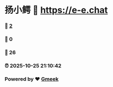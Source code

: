 # 扬小鳄 :link: https://e-e.chat 
### :page_facing_up: [2](https://e-e.chat/tag.html) 
### :speech_balloon: 0 
### :hibiscus: 26 
### :alarm_clock: 2025-10-25 21:10:42 
### Powered by :heart: [Gmeek](https://github.com/Meekdai/Gmeek)
